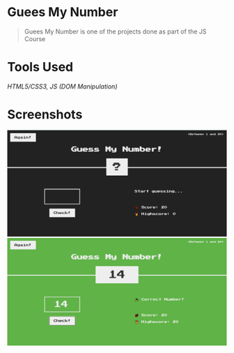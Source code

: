 # Guees My Number
> Guees My Number is one of the projects done as part of the JS Course

# Tools Used
*HTML5/CSS3, JS (DOM Manipulation)* 

# Screenshots
![](screenshots/Index-page.jpg)
![](screenshots/Correct-guess.jpg)